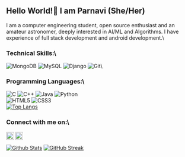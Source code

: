 ## Hello World!👋 I am Parnavi (She/Her)

I am a computer engineering student, open source enthusiast and an amateur astronomer, deeply interested in AI/ML and Algorithms.
I have experience of full stack development and android development.\
### Technical Skills:\
![MongoDB](https://img.shields.io/badge/MongoDB-%234ea94b.svg?style=for-the-badge&logo=mongodb&logoColor=white)
![MySQL](https://img.shields.io/badge/mysql-%2300f.svg?style=for-the-badge&logo=mysql&logoColor=white)
![Django](https://img.shields.io/badge/django-%23092E20.svg?style=for-the-badge&logo=django&logoColor=white)
![Git](https://img.shields.io/badge/git-%23F05033.svg?style=for-the-badge&logo=git&logoColor=white)\
### Programming Languages:\
![C](https://img.shields.io/badge/c-%2300599C.svg?style=for-the-badge&logo=c&logoColor=white)
![C++](https://img.shields.io/badge/c++-%2300599C.svg?style=for-the-badge&logo=c%2B%2B&logoColor=white)
![Java](https://img.shields.io/badge/java-%23ED8B00.svg?style=for-the-badge&logo=java&logoColor=white)
![Python](https://img.shields.io/badge/python-3670A0?style=for-the-badge&logo=python&logoColor=ffdd54)
\
![HTML5](https://img.shields.io/badge/html5-%23E34F26.svg?style=for-the-badge&logo=html5&logoColor=white)
![CSS3](https://img.shields.io/badge/css3-%231572B6.svg?style=for-the-badge&logo=css3&logoColor=white)
\
[![Top Langs](https://github-readme-stats.vercel.app/api/top-langs/?username=ParnaviKulkarni&layout=compact&theme=tokyonight)](https://github.com/parnavikulkarni/github-readme-stats)

### Connect with me on:\
<a href="https://www.linkedin.com/in/parnavi-kulkarni/"><img align="left" src="https://raw.githubusercontent.com/yushi1007/yushi1007/main/images/linkedin.svg" width="21px"/></a>
<a href="https://twitter.com/ParnaviKulkarni"><img align="left" src="https://raw.githubusercontent.com/yushi1007/yushi1007/main/images/twitter.svg" width="21px"/></a>
\
\
[![Github Stats](https://github-readme-stats.vercel.app/api?username=ParnaviKulkarni&theme=tokyonight_duo)](https://github.com/ParnaviKulkarni) [![GitHub Streak](https://github-readme-streak-stats.herokuapp.com/?user=ParnaviKulkarni&theme=tokyonight_duo)](https://git.io/streak-stats)
